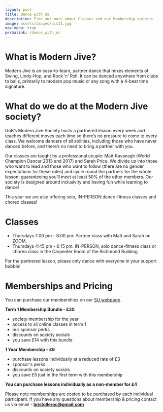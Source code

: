 ```yaml
---
layout: post
title: Dance with Us
description: Find out more about Classes and our Membership options
image: assets/images/pic11.jpg
nav-menu: true
permalink: /dance_with_us
---
```


# What is Modern Jive?
Modern Jive is an easy-to-learn, partner dance that mixes elements of Swing, Lindy-Hop, and Rock ‘n’ Roll. It can be danced anywhere from clubs to balls, primarily to modern pop music or any song with a 4-beat time signature. 

# What do we do at the Modern Jive society?
UoB’s Modern Jive Society hosts a partnered lesson every week and teaches different moves each time so there’s no pressure to come to every class. We welcome dancers of all abilities, including those who have never danced before, and there’s no need to bring a partner with you. 

Our classes are taught by a professional couple: Matt Kavanagh (World Champion Dancer 2013 and 2017) and Sarah Price. We divide up into those who want to lead and those who want to follow (there are no gender expectations for these roles) and cycle round the partners for the whole lesson; guaranteeing you’ll meet at least 50% of the other members. Our society is designed around inclusivity and having fun while learning to dance!

This year we are also offering solo, IN-PERSON dance-fitness classes and choreo classes!

# Classes

- Thursdays 7:00 pm - 8:00 pm: Partner class with Matt and Sarah on ZOOM.
- Thursdays 4:45 pm - 6:15 pm: IN-PERSON, solo dance-fitness class or choreo class in the Carpenter Room of the Richmond Building

For the partnered lesson, please only dance with everyone in your support bubble!

# Memberships and Pricing
You can purchase our memberships on our [SU webpage](https://www.bristolsu.org.uk/groups/modern-jive-society).

**Term 1 Membership Bundle - £30**

- society membership for the year
- access to all online classes in term 1
- our sponsor perks
- discounts on society socials
- you save £14 with this bundle

**1 Year Membership - £6**

- purchase lessons individually at a reduced rate of £3
- sponsor's perks
- discounts on society socials
- you save £5 just in the first term with this membership

**You can purchase lessons individually as a non-member for £4**

Please note memberships are costed to be purchased by each individual participant.
If you have any questions about membership & pricing contact us via email - **bristolleroc@gmail.com**




<!---
# Stay in Touch
Find us on our social media!

- [Instagram](https://www.instagram.com/uobmodernjive/)
- [Facebook](https://www.facebook.com/uobmodernjive)

Feel free to message us on these, or email bristolleroc@gmail.com if you have any questions.
-->

